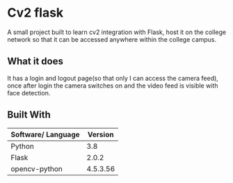 # Cv2 flask
A small project built to learn cv2 integration with Flask, host it on the college network so that it can be accessed anywhere within the college campus.

## What it does
It has a login and logout page(so that only I can access the camera feed), once after login the camera switches on and the video feed is visible with face detection.

## Built With
| Software/ Language | Version |
|----------|---------|
| Python | 3.8 |
| Flask | 2.0.2 |
| opencv-python | 4.5.3.56 |




